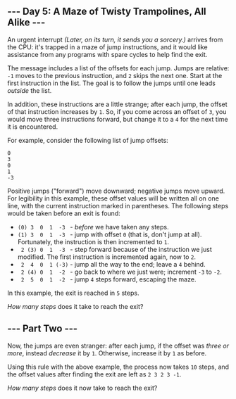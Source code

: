 \-\-\- Day 5: A Maze of Twisty Trampolines, All Alike ---
---------------------------------------------------------

An urgent interrupt _(Later, on its turn, it sends you a sorcery.)_ arrives from the CPU: it's trapped in a maze of jump instructions, and it would like assistance from any programs with spare cycles to help find the exit.

The message includes a list of the offsets for each jump. Jumps are relative: `-1` moves to the previous instruction, and `2` skips the next one. Start at the first instruction in the list. The goal is to follow the jumps until one leads _outside_ the list.

In addition, these instructions are a little strange; after each jump, the offset of that instruction increases by `1`. So, if you come across an offset of `3`, you would move three instructions forward, but change it to a `4` for the next time it is encountered.

For example, consider the following list of jump offsets:

    0
    3
    0
    1
    -3
    

Positive jumps ("forward") move downward; negative jumps move upward. For legibility in this example, these offset values will be written all on one line, with the current instruction marked in parentheses. The following steps would be taken before an exit is found:

*   `(0) 3  0  1  -3 ` \- _before_ we have taken any steps.
*   `(1) 3  0  1  -3 ` \- jump with offset `0` (that is, don't jump at all). Fortunately, the instruction is then incremented to `1`.
*   ` 2 (3) 0  1  -3 ` \- step forward because of the instruction we just modified. The first instruction is incremented again, now to `2`.
*   ` 2  4  0  1 (-3)` \- jump all the way to the end; leave a `4` behind.
*   ` 2 (4) 0  1  -2 ` \- go back to where we just were; increment `-3` to `-2`.
*   ` 2  5  0  1  -2 ` \- jump `4` steps forward, escaping the maze.

In this example, the exit is reached in `5` steps.

_How many steps_ does it take to reach the exit?

\-\-\- Part Two ---
-------------------

Now, the jumps are even stranger: after each jump, if the offset was _three or more_, instead _decrease_ it by `1`. Otherwise, increase it by `1` as before.

Using this rule with the above example, the process now takes `10` steps, and the offset values after finding the exit are left as `2 3 2 3 -1`.

_How many steps_ does it now take to reach the exit?